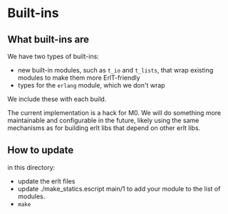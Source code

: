 # Built-ins

## What built-ins are

We have two types of built-ins:
- new built-in modules, such as `t_io` and `t_lists`, that wrap existing modules to make them more ErlT-friendly
- types for the `erlang` module, which we don't wrap

We include these with each build.

The current implementation is a hack for M0. We will do something more maintainable and configurable in the future, likely using the same mechanisms as for building erlt libs that depend on other erlt libs.

## How to update

in this directory:
- update the erlt files
- update ./make_statics.escript main/1 to add your module to the list of modules.
- `make`

